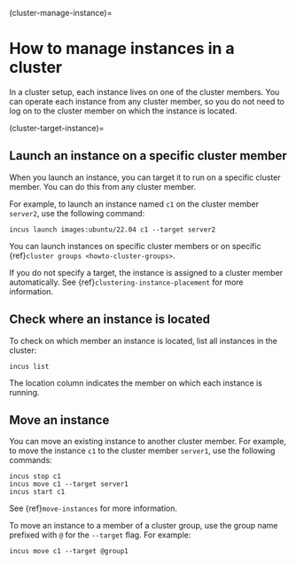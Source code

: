 (cluster-manage-instance)=
# How to manage instances in a cluster

In a cluster setup, each instance lives on one of the cluster members.
You can operate each instance from any cluster member, so you do not need to log on to the cluster member on which the instance is located.

(cluster-target-instance)=
## Launch an instance on a specific cluster member

When you launch an instance, you can target it to run on a specific cluster member.
You can do this from any cluster member.

For example, to launch an instance named `c1` on the cluster member `server2`, use the following command:

    incus launch images:ubuntu/22.04 c1 --target server2

You can launch instances on specific cluster members or on specific {ref}`cluster groups <howto-cluster-groups>`.

If you do not specify a target, the instance is assigned to a cluster member automatically.
See {ref}`clustering-instance-placement` for more information.

## Check where an instance is located

To check on which member an instance is located, list all instances in the cluster:

    incus list

The location column indicates the member on which each instance is running.

## Move an instance

You can move an existing instance to another cluster member.
For example, to move the instance `c1` to the cluster member `server1`, use the following commands:

    incus stop c1
    incus move c1 --target server1
    incus start c1

See {ref}`move-instances` for more information.

To move an instance to a member of a cluster group, use the group name prefixed with `@` for the `--target` flag.
For example:

    incus move c1 --target @group1
